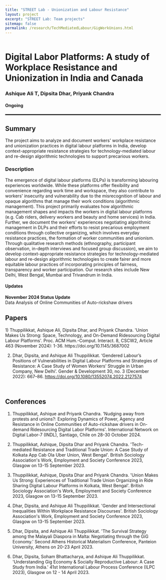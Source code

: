 ```yaml
---
title: "STREET Lab - Unionization and Labour Resistance"
layout: project
excerpt: "STREET Lab: Team projects"
sitemap: false
permalink: /research/TechMediatedLabour/GigWorkUnions.html
---
```

<div class="row" style="display: flex;">


<!--<div class="col-sm-5 clearfix" >
  <img src="{{ site.url }}{{ site.baseurl }}/images/pubpic/{{ project.photo }}" class="img-reponsive" width="100%" style="float: left" />
</div>-->

<div class="container-fluid">
  <h1>Digital Labor Platforms: A study of Workplace Resistance and Unionization in India and Canada</h1>
  <h3>Ashique Ali T, Dipsita Dhar, Priyank Chandra</h3>
  <h4>Ongoing</h4>
  
</div>

</div>

<hr style="margin-top: 0.1rem;
  margin-bottom: 0.1rem;
  border: 0;
  border-top: 2px solid rgba(0, 0, 0, 0.2);"/>

<div class="row" style="display: flex;">

<div class=" col-sm-12">
  <h2>Summary</h2>
The project aims to analyze and document workers' workplace resistance and unionization practices in digital labour platforms in India, develop context-appropriate resistance strategies for technology-mediated labour and re-design algorithmic technologies to support precarious workers.

  <h3>Description</h3>
The emergence of digital labour platforms (DLPs) is transforming labouring experiences worldwide. While these platforms offer flexibility and convenience regarding work time and workspace, they also contribute to workers' insecurity and vulnerability due to the misrecognition of labour and opaque algorithms that manage their work conditions (algorithmic management). This project primarily evaluates how algorithmic management shapes and impacts the workers in digital labour platforms (e.g. Cab riders, delivery workers and beauty and home services) in India. Further, we document the workers' experiences negotiating algorithmic management in DLPs and their efforts to resist precarious employment conditions through collective organizing, which involves everyday resistance practices, the formation of worker communities and unionism. Through qualitative research methods (ethnography, participant observation, in-depth interviews and focused group discussion), we aim to develop context-appropriate resistance strategies for technology-mediated labour and re-design algorithmic technologies to create fairer and more equitable labour practices of incorporating principles of fairness, transparency and worker participation. Our research sites include New Delhi, West Bengal, Mumbai and Trivandrum in India.   
  
<h4>Updates</h4>
<b>November 2024 Status Update</b><br> Data Analysis of Online Communities of Auto-rickshaw drivers 
  
<h2>Papers</h2>
1) Thuppilikkat, Ashique Ali, Dipsita Dhar, and Priyank Chandra. 'Union Makes Us Strong: Space, Technology, and On-Demand Ridesourcing Digital Labour Platforms'. Proc. ACM Hum.-Comput. Interact. 8, CSCW2, Article 463 (November 2024): 1-36. https://doi.org/10.1145/3687002

2) Dhar, Dipsita, and Ashique Ali Thuppilikkat. ‘Gendered Labour’s Positions of Vulnerabilities in Digital Labour Platforms and Strategies of Resistance: A Case Study of Women Workers’ Struggle in Urban Company, New Delhi’. Gender & Development 30, no. 3 (December 2022): 667–86. https://doi.org/10.1080/13552074.2022.2127574
<br />

<h2>Conferences</h2>

1) Thuppilikkat, Ashique and Priyank Chandra. 'Nudging away from protests and unions?: Exploring Dynamics of Power, Agency and Resistance in Online Communities of Auto-rickshaw drivers in On-demand Ridesourcing Digital Labor Platforms'. International Network on Digital Labor-7 (INDL), Santiago, Chile on 28-30 October 2024.

2) Thuppilikkat, Ashique, Dipsita Dhar and Priyank Chandra. 'Tech-mediated Resistance and Traditional Trade Union: A Case Study of Kolkata App Cab Ola Uber Union, West Bengal'. British Sociology Association's Work, Employment and Society Conference 2023, Glasgow on 13-15 September 2023. 

3) Thuppilikkat, Ashique, Dipsita Dhar and Priyank Chandra. 'Union Makes Us Strong: Experiences of Traditional Trade Union Organizing in Ride Sharing Digital Labour Platforms in Kolkata, West Bengal'. British Sociology Association's Work, Employment and Society Conference 2023, Glasgow on 13-15 September 2023.

4) Dhar, Dipsita, and Ashique Ali Thuppilikkat. 'Gender and Intersectional Inequalities Within Workplace Resistance Discourses'. British Sociology Association's Work, Employment and Society Conference 2023, Glasgow on 13-15 September 2023.

5) Dhar, Dipsita, and Ashique Ali Thuppilikkat. 'The Survival Strategy among the Malayali Diaspora in Malta: Negotiating through the GiG Economy.' Second Athens Historical Materialism Conference, Panteion University, Athens on 20-23 April 2023.

6) Dhar, Dipsita, Soham Bhattacharya, and Ashique Ali Thuppilikkat. 'Understanding Gig Economy & Socially Reproductive Labour: A Case Study from India.' 41st International Labour Process Conference (ILPC 2023), Glasgow on 12 - 14 April 2023.
